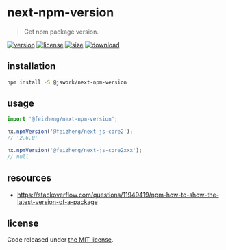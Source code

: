 # next-npm-version
> Get npm package version.

[![version][version-image]][version-url]
[![license][license-image]][license-url]
[![size][size-image]][size-url]
[![download][download-image]][download-url]

## installation
```bash
npm install -S @jswork/next-npm-version
```

## usage
```js
import '@feizheng/next-npm-version';

nx.npmVersion('@feizheng/next-js-core2');
// '2.6.0'

nx.npmVersion('@feizheng/next-js-core2xxx');
// null
```

## resources
- https://stackoverflow.com/questions/11949419/npm-how-to-show-the-latest-version-of-a-package

## license
Code released under [the MIT license](https://github.com/afeiship/next-npm-version/blob/master/LICENSE.txt).

[version-image]: https://img.shields.io/npm/v/@jswork/next-npm-version
[version-url]: https://npmjs.org/package/@jswork/next-npm-version

[license-image]: https://img.shields.io/npm/l/@jswork/next-npm-version
[license-url]: https://github.com/afeiship/next-npm-version/blob/master/LICENSE.txt

[size-image]: https://img.shields.io/bundlephobia/minzip/@jswork/next-npm-version
[size-url]: https://github.com/afeiship/next-npm-version/blob/master/dist/next-npm-version.min.js

[download-image]: https://img.shields.io/npm/dm/@jswork/next-npm-version
[download-url]: https://www.npmjs.com/package/@jswork/next-npm-version
